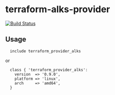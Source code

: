 # terraform-alks-provider

[![Build Status](https://travis-ci.org/duckpuppy/puppet-terraform_provider_alks.svg?branch=master)](https://travis-ci.org/duckpuppy/puppet-terraform_provider_alks)

## Usage

```shell
  include terraform_provider_alks
```

or

```shell
  class { 'terraform_provider_alks':
    version  => '0.9.0',
    platform => 'linux',
    arch     => 'amd64',
  }
```
